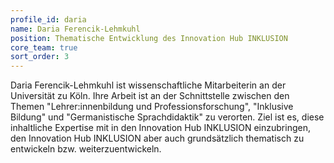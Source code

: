 ```yaml
---
profile_id: daria
name: Daria Ferencik-Lehmkuhl
position: Thematische Entwicklung des Innovation Hub INKLUSION
core_team: true
sort_order: 3
---
```

Daria Ferencik-Lehmkuhl ist wissenschaftliche Mitarbeiterin an der Universität zu Köln. Ihre Arbeit ist an der Schnittstelle zwischen den Themen "Lehrer:innenbildung und Professionsforschung",  "Inklusive Bildung" und "Germanistische Sprachdidaktik" zu verorten. Ziel ist es, diese inhaltliche Expertise mit in den Innovation Hub INKLUSION einzubringen, den Innovation Hub INKLUSION aber auch grundsätzlich thematisch zu entwickeln bzw. weiterzuentwickeln.